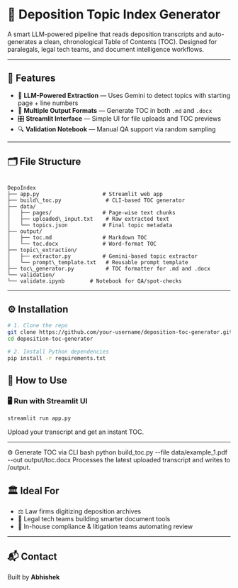 
# 📘 Deposition Topic Index Generator

A smart LLM-powered pipeline that reads deposition transcripts and auto-generates a clean, chronological Table of Contents (TOC). Designed for paralegals, legal tech teams, and document intelligence workflows.

---

## 🚀 Features

- 🧠 **LLM-Powered Extraction** — Uses Gemini to detect topics with starting page + line numbers
- 📄 **Multiple Output Formats** — Generate TOC in both `.md` and `.docx`
- 🎛️ **Streamlit Interface** — Simple UI for file uploads and TOC previews
- 🔍 **Validation Notebook** — Manual QA support via random sampling

---

## 🗂 File Structure

```

DepoIndex
├── app.py                    # Streamlit web app
├── build\_toc.py              # CLI-based TOC generator
├── data/
│   ├── pages/                # Page-wise text chunks
│   ├── uploaded\_input.txt    # Raw extracted text
│   └── topics.json           # Final topic metadata
├── output/
│   ├── toc.md                # Markdown TOC
│   └── toc.docx              # Word-format TOC
├── topic\_extraction/
│   ├── extractor.py          # Gemini-based topic extractor
│   └── prompt\_template.txt   # Reusable prompt template
├── toc\_generator.py          # TOC formatter for .md and .docx
└── validation/
└── validate.ipynb        # Notebook for QA/spot-checks

````

---

## ⚙️ Installation

```bash
# 1. Clone the repo
git clone https://github.com/your-username/deposition-toc-generator.git
cd deposition-toc-generator

# 2. Install Python dependencies
pip install -r requirements.txt
````

## 🧪 How to Use

### 🖥️ Run with Streamlit UI

```bash
streamlit run app.py
```

Upload your transcript and get an instant TOC.

---
⚙️ Generate TOC via CLI
bash
python build_toc.py --file data/example_1.pdf --out output/toc.docx
Processes the latest uploaded transcript and writes to /output.

## 🏛️ Ideal For

* ⚖️ Law firms digitizing deposition archives
* 🧠 Legal tech teams building smarter document tools
* 🏢 In-house compliance & litigation teams automating review

---

## 📬 Contact

Built by **Abhishek**
```
